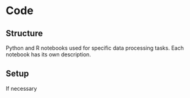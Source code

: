 # Code

## Structure

Python and R notebooks used for specific data processing tasks. Each notebook has its own description.

## Setup

If necessary


